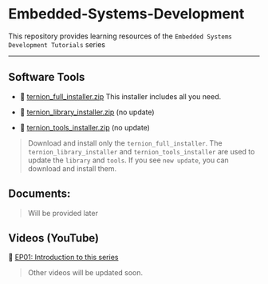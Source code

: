 # Embedded-Systems-Development
This repository provides learning resources of the `Embedded Systems Development Tutorials` series

---

## Software Tools

- :floppy_disk: [ternion_full_installer.zip](https://drive.google.com/file/d/1p5xKjNtWMkip_j8TWxl69MGJGkMsb7DU/view?usp=sharing) This installer includes all you need.
  
- :floppy_disk: [ternion_library_installer.zip](https://drive.google.com/file/d/1QA_oE0H3pMjCHzVteBT_uBbI-3yAAMnq/view?usp=sharing) (no update)

- :floppy_disk: [ternion_tools_installer.zip](https://drive.google.com/file/d/160y1VxjB0OcvMvXvsZEnk9T65kMawAfG/view?usp=sharing) (no update)

>Download and install only the `ternion_full_installer`. The `ternion_library_installer` and `ternion_tools_installer` are used to update the `library` and `tools`. If you see `new update`, you can download and install them.

## Documents:

>Will be provided later

## Videos (YouTube)

:movie_camera: [EP01: Introduction to this series](https://youtu.be/R_Hrb4gQyqM)

>Other videos will be updated soon.
